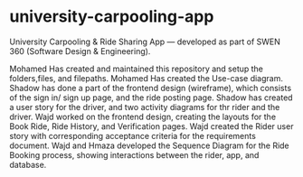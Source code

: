# university-carpooling-app
University Carpooling &amp; Ride Sharing App — developed as part of SWEN 360 (Software Design &amp; Engineering).

Mohamed Has created and maintained this repository and setup the folders,files, and filepaths.
Mohamed Has created the Use-case diagram.
Shadow has done a part of the frontend design (wireframe), which consists of the sign in/ sign up page, and the ride posting page.
Shadow has created a user story for the driver, and two activity diagrams for thr rider and the driver.
Wajd worked on the frontend design, creating the layouts for the Book Ride, Ride History, and Verification pages.
Wajd created the Rider user story with corresponding acceptance criteria for the requirements document.
Wajd and Hmaza developed the Sequence Diagram for the Ride Booking process, showing interactions between the rider, app, and database.
